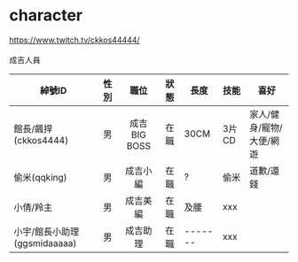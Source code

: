 # character
https://www.twitch.tv/ckkos44444/<br>
<br>
成吉人員<br>

| 綽號ID | 性別 | 職位 | 狀態 | 長度 | 技能 | 喜好 |
| --- |  :---: | :-------: | :---------: | --------- | --------- | --------- |
| 館長/飆捍(ckkos4444) | 男 | 成吉 BIG BOSS | 在職 | 30CM | 3片CD | 家人/健身/寵物/大便/網遊 |
| 偷米(qqking) | 男 | 成吉小編 | 在職 | ? | 偷米 | 道歉/還錢 |
| 小倩/羚主 | 男 | 成吉美編 | 在職 | 及腰 | xxx |
| 小宇/館長小助理(ggsmidaaaaa) | 男 | 成吉助理 | 在職 | ------- | xxx |


<br>

  




